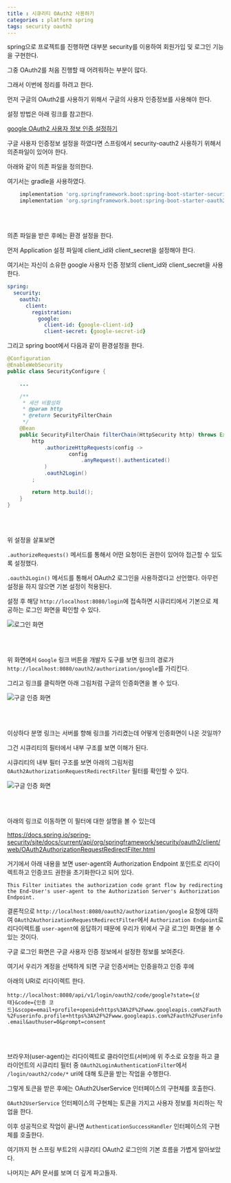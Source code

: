 ```yaml
---
title : 시큐리티 OAuth2 사용하기
categories : platform spring
tags: security oauth2
---
```


spring으로 프로젝트를 진행하면 대부분 security를 이용하여 회원가입 및 로그인 기능을 구현한다.

그중 OAuth2를 처음 진행할 때 어려워하는 부분이 많다.

그래서 이번에 정리를 하려고 한다.

먼저 구글의 OAuth2를 사용하기 위해서 구글의 사용자 인증정보를 사용해야 한다. 

설정 방법은 아래 링크를 참고한다. 

[google OAuth2 사용자 정보 인증 설정하기](/google/authentication/oauth2/google-authentication/)


구글 사용자 인증정보 설정을 하였다면 스프링에서 security-oauth2 사용하기 위해서 의존파일이 있어야 한다.

아래와 같이 의존 파일을 정의한다.

여기서는 gradle을 사용하였다.

```gradle
    implementation 'org.springframework.boot:spring-boot-starter-security'
    implementation 'org.springframework.boot:spring-boot-starter-oauth2-client'
```

<br>
<br>

의존 파일을 받은 후에는 환경 설정을 한다.

먼저 Application 설정 파일에 client_id와 client_secret을 설정해야 한다.

여기서는 자신이 소유한 google 사용자 인증 정보의 client_id와 client_secret을 사용한다.


```yml
spring:
  security:
    oauth2:
      client:
        registration:
          google:
            client-id: {google-client-id}
            client-secret: {google-secret-id}
```


그리고 spring boot에서 다음과 같이 환경설정을 한다.

```java
@Configuration
@EnableWebSecurity
public class SecurityConfigure {

	...

	/**
	 * 세션 비활성화
	 * @param http
	 * @return SecurityFilterChain
	 */
	@Bean
	public SecurityFilterChain filterChain(HttpSecurity http) throws Exception {
		http
			.authorizeHttpRequests(config ->
					config
						.anyRequest().authenticated()
			)
			.oauth2Login()
		;

		return http.build();
	}
}
```

<br>
<br>

위 설정을 살표보면

`.authorizeRequests()` 메서드를 통해서 어떤 요청이든 권한이 있어야 접근할 수 있도록 설정했다.

`.oauth2Login()` 메서드를 통해서 OAuth2 로그인을 사용하겠다고 선언했다. 아무런 설정을 하지 않으면 기본 설정이 적용된다.

설정 후 해당 `http://localhost:8080/login`에 접속하면 시큐리티에서 기본으로 제공하는 로그인 화면을 확인할 수 있다.

![로그인 화면](/assets/images/spring/security-oauth2/01.png)

<br>
<br>

위 화면에서 `Google` 링크 버튼을 개발자 도구를 보면 링크의 경로가 `http://localhost:8080/oauth2/authorization/google`를 가리킨다. 

그리고 링크를 클릭하면 아래 그림처럼 구글의 인증화면을 볼 수 있다.

![구글 인증 화면](/assets/images/spring/security-oauth2/02.png)

<br>
<br>

이상하다 분명 링크는 서버를 향해 링크를 가리켰는데 어떻게 인증화면이 나온 것일까?

그건 시큐리티의 필터에서 내부 구조를 보면 이해가 된다. 

시큐리티의 내부 필터 구조를 보면 아래의 그림처럼 `OAuth2AuthorizationRequestRedirectFilter` 필터를 확인할 수 있다.

![구글 인증 화면](/assets/images/spring/security-oauth2/04.png)

<br>
<br>

아래의 링크로 이동하면 이 필터에 대한 설명을 볼 수 있는데

https://docs.spring.io/spring-security/site/docs/current/api/org/springframework/security/oauth2/client/web/OAuth2AuthorizationRequestRedirectFilter.html

거기에서 아래 내용을 보면  user-agent와 Authorization Endpoint 포인트로 리다이렉트하고 인증코드 권한을 초기화한다고 되어 있다.

`This Filter initiates the authorization code grant flow by redirecting the End-User's user-agent to the Authorization Server's Authorization Endpoint.` 

결론적으로 `http://localhost:8080/oauth2/authorization/google` 요청에 대하여 `OAuth2AuthorizationRequestRedirectFilter`에서 `Authorization Endpoint`로 리다이렉트를 `user-agent`에 응답하기 때문에 우리가 위에서 구글 로그인 화면을 볼 수 있는 것이다.

구글 로그인 화면은 구글 사용자 인증 정보에서 설정한 정보를 보여준다.

여기서 우리가 계정을 선택하게 되면 구글 인증서버는 인증을하고 인증 후에 

아래의 URI로 리다이렉트 한다.

`http://localhost:8080/api/v1/login/oauth2/code/google?state={상태}&code={인증 코드}&scope=email+profile+openid+https%3A%2F%2Fwww.googleapis.com%2Fauth%2Fuserinfo.profile+https%3A%2F%2Fwww.googleapis.com%2Fauth%2Fuserinfo.email&authuser=0&prompt=consent`

<br>
<br>

브라우저(user-agent)는 리다이렉트로 클라이언트(서버)에 위 주소로 요청을 하고 클라이언트의 시큐리티 필터 중  `OAuth2LoginAuthenticationFilter`에서 `/login/oauth2/code/*` uri에 대해 토큰을 받는 작업을 수행한다.

그렇게 토큰을 받은 후에는 OAuth2UserService 인터페이스의 구현체를 호출한다.

`OAuth2UserService` 인터페이스의 구현체는 토큰을 가지고 사용자 정보를 처리하는 작업을 한다.

이후 성공적으로 작업이 끝나면 `AuthenticationSuccessHandler` 인터페이스의 구현체를 호출한다.


여기까지 현 스프링 부트2의 시큐리티 OAuth2 로그인의 기본 흐름을 가볍게 알아보았다.

나머지는 API 문서를 보며 더 깊게 파고들자.








 






















































































